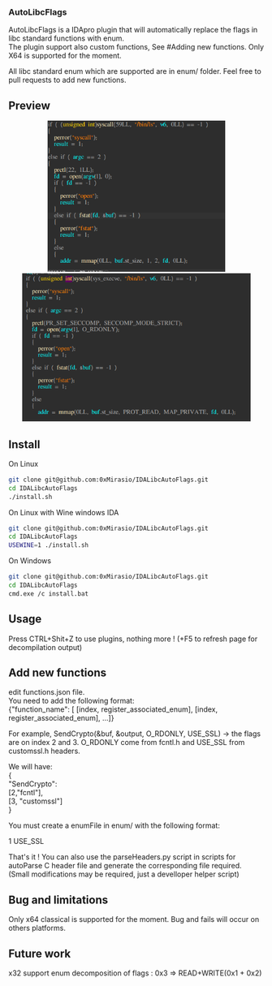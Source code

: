 ### AutoLibcFlags


AutoLibcFlags is a IDApro plugin that will automatically replace the flags in libc standard functions with enum.  
The plugin support also custom functions, See #Adding new functions. 
Only X64 is supported for the moment. 

All libc standard enum which are supported are in enum/ folder. 
Feel free to pull requests to add new functions.

## Preview
<p align="center">
  <img src="img/before.png" width="350" title="before execution">
  <img src="img/output.png" width="450" title="after execution">
</p>

## Install 

On Linux

```bash
git clone git@github.com:0xMirasio/IDALibcAutoFlags.git
cd IDALibcAutoFlags 
./install.sh
```

On Linux with Wine windows IDA

```bash
git clone git@github.com:0xMirasio/IDALibcAutoFlags.git
cd IDALibcAutoFlags 
USEWINE=1 ./install.sh
```

On Windows

```bash
git clone git@github.com:0xMirasio/IDALibcAutoFlags.git
cd IDALibcAutoFlags 
cmd.exe /c install.bat
```


## Usage

Press CTRL+Shit+Z to use plugins, nothing more ! (+F5 to refresh page for decompilation output)

## Add new functions

edit functions.json file.   
You need to add the following format:  
{"function_name": [ [index, register_associated_enum], [index, register_associated_enum], ...]}

For example, SendCrypto(&buf, &output, O_RDONLY, USE_SSL) -> the flags are on index 2 and 3. O_RDONLY come from 
fcntl.h and USE_SSL from customssl.h headers.  

We will have:  
{  
    "SendCrypto":   
        [2,"fcntl"],  
        [3, "customssl"]  
}   


You must create a enumFile in enum/ with the following format:  

1 USE_SSL

That's it ! 
You can also use the parseHeaders.py script in scripts for autoParse C header file and generate the corresponding file required.  
(Small modifications may be required, just a develloper helper script)  

## Bug and limitations 

Only x64 classical is supported for the moment. Bug and fails will occur on others platforms.

## Future work

x32 support
enum decomposition of flags : 0x3 => READ+WRITE(0x1 + 0x2)
